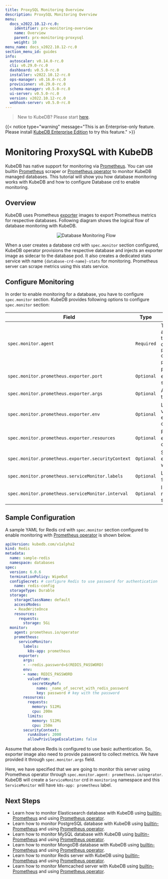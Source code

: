 ```yaml
---
title: ProxySQL Monitoring Overview
description: ProxySQL Monitoring Overview
menu:
  docs_v2022.10.12-rc.0:
    identifier: prx-monitoring-overview
    name: Overview
    parent: prx-monitoring-proxysql
    weight: 10
menu_name: docs_v2022.10.12-rc.0
section_menu_id: guides
info:
  autoscaler: v0.14.0-rc.0
  cli: v0.29.0-rc.0
  dashboard: v0.5.0-rc.0
  installer: v2022.10.12-rc.0
  ops-manager: v0.16.0-rc.0
  provisioner: v0.29.0-rc.0
  schema-manager: v0.5.0-rc.0
  ui-server: v0.5.0-rc.0
  version: v2022.10.12-rc.0
  webhook-server: v0.5.0-rc.0
---
```


> New to KubeDB? Please start [here](/docs/v2022.10.12-rc.0/README).

{{< notice type="warning" message="This is an Enterprise-only feature. Please install [KubeDB Enterprise Edition](/docs/v2022.10.12-rc.0/setup/install/enterprise) to try this feature." >}}

# Monitoring ProxySQL with KubeDB

KubeDB has native support for monitoring via [Prometheus](https://prometheus.io/). You can use builtin [Prometheus](https://github.com/prometheus/prometheus) scraper or [Prometheus operator](https://github.com/prometheus-operator/prometheus-operator) to monitor KubeDB managed databases. This tutorial will show you how database monitoring works with KubeDB and how to configure Database crd to enable monitoring.

## Overview

KubeDB uses Prometheus [exporter](https://prometheus.io/docs/instrumenting/exporters/#databases) images to export Prometheus metrics for respective databases. Following diagram shows the logical flow of database monitoring with KubeDB.

<p align="center">
  <img alt="Database Monitoring Flow"  src="/docs/v2022.10.12-rc.0/images/concepts/monitoring/database-monitoring-overview.svg">
</p>

When a user creates a database crd with `spec.monitor` section configured, KubeDB operator provisions the respective database and injects an exporter image as sidecar to the database pod. It also creates a dedicated stats service with name `{database-crd-name}-stats` for monitoring. Prometheus server can scrape metrics using this stats service.

## Configure Monitoring

In order to enable monitoring for a database, you have to configure `spec.monitor` section. KubeDB provides following options to configure `spec.monitor` section:

|                Field                               |    Type    |                                                                                     Uses                                                       |
| -------------------------------------------------- | ---------- | ---------------------------------------------------------------------------------------------------------------------------------------------- |
| `spec.monitor.agent`                               | `Required` | Type of the monitoring agent that will be used to monitor this database. It can be `prometheus.io/builtin` or `prometheus.io/operator`. |
| `spec.monitor.prometheus.exporter.port`            | `Optional` | Port number where the exporter side car will serve metrics.                                                                                    |
| `spec.monitor.prometheus.exporter.args`            | `Optional` | Arguments to pass to the exporter sidecar.                                                                                                     |
| `spec.monitor.prometheus.exporter.env`             | `Optional` | List of environment variables to set in the exporter sidecar container.                                                                        |
| `spec.monitor.prometheus.exporter.resources`       | `Optional` | Resources required by exporter sidecar container.                                                                                              |
| `spec.monitor.prometheus.exporter.securityContext` | `Optional` | Security options the exporter should run with.                                                                                                 |
| `spec.monitor.prometheus.serviceMonitor.labels`    | `Optional` | Labels for `ServiceMonitor` crd.                                                                                                               |
| `spec.monitor.prometheus.serviceMonitor.interval`  | `Optional` | Interval at which metrics should be scraped.                                                                                                   |

## Sample Configuration

A sample YAML for Redis crd with `spec.monitor` section configured to enable monitoring with [Prometheus operator](https://github.com/prometheus-operator/prometheus-operator) is shown below.

```yaml
apiVersion: kubedb.com/v1alpha2
kind: Redis
metadata:
  name: sample-redis
  namespace: databases
spec:
  version: 6.0.6
  terminationPolicy: WipeOut
  configSecret: # configure Redis to use password for authentication
    name: redis-config
  storageType: Durable
  storage:
    storageClassName: default
    accessModes:
    - ReadWriteOnce
    resources:
      requests:
        storage: 5Gi
  monitor:
    agent: prometheus.io/operator
    prometheus:
      serviceMonitor:
        labels:
          k8s-app: prometheus
      exporter:
        args:
        - --redis.password=$(REDIS_PASSWORD)
        env:
        - name: REDIS_PASSWORD
          valueFrom:
            secretKeyRef:
              name: _name_of_secret_with_redis_password
              key: password # key with the password
        resources:
          requests:
            memory: 512Mi
            cpu: 200m
          limits:
            memory: 512Mi
            cpu: 250m
        securityContext:
          runAsUser: 2000
          allowPrivilegeEscalation: false
```

Assume that above Redis is configured to use basic authentication. So, exporter image also need to provide password to collect metrics. We have provided it through `spec.monitor.args` field.

Here, we have specified that we are going to monitor this server using Prometheus operator through `spec.monitor.agent: prometheus.io/operator`. KubeDB will create a `ServiceMonitor` crd in `monitoring` namespace and this `ServiceMonitor` will have `k8s-app: prometheus` label.

## Next Steps

- Learn how to monitor Elasticsearch database with KubeDB using [builtin-Prometheus](/docs/v2022.10.12-rc.0/guides/elasticsearch/monitoring/using-builtin-prometheus) and using [Prometheus operator](/docs/v2022.10.12-rc.0/guides/elasticsearch/monitoring/using-prometheus-operator).
- Learn how to monitor PostgreSQL database with KubeDB using [builtin-Prometheus](/docs/v2022.10.12-rc.0/guides/postgres/monitoring/using-builtin-prometheus) and using [Prometheus operator](/docs/v2022.10.12-rc.0/guides/postgres/monitoring/using-prometheus-operator).
- Learn how to monitor MySQL database with KubeDB using [builtin-Prometheus](/docs/v2022.10.12-rc.0/guides/mysql/monitoring/builtin-prometheus/) and using [Prometheus operator](/docs/v2022.10.12-rc.0/guides/mysql/monitoring/prometheus-operator/).
- Learn how to monitor MongoDB database with KubeDB using [builtin-Prometheus](/docs/v2022.10.12-rc.0/guides/mongodb/monitoring/using-builtin-prometheus) and using [Prometheus operator](/docs/v2022.10.12-rc.0/guides/mongodb/monitoring/using-prometheus-operator).
- Learn how to monitor Redis server with KubeDB using [builtin-Prometheus](/docs/v2022.10.12-rc.0/guides/redis/monitoring/using-builtin-prometheus) and using [Prometheus operator](/docs/v2022.10.12-rc.0/guides/redis/monitoring/using-prometheus-operator).
- Learn how to monitor Memcached server with KubeDB using [builtin-Prometheus](/docs/v2022.10.12-rc.0/guides/memcached/monitoring/using-builtin-prometheus) and using [Prometheus operator](/docs/v2022.10.12-rc.0/guides/memcached/monitoring/using-prometheus-operator).
